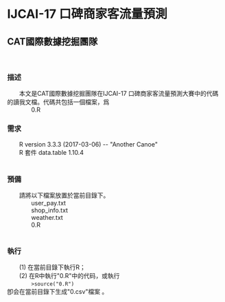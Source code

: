 <h1>IJCAI-17 口碑商家客流量預測</h1>
<h2>CAT國際數據挖掘團隊</h2><br />
<h3>描述<br /></h3>
&emsp;&emsp;本文是CAT國際數據挖掘團隊在IJCAI-17 口碑商家客流量預測大賽中的代碼的讀我文檔。代碼共包括一個檔案，爲<br />
&emsp;&emsp;&emsp;&emsp;0.R
<br />
<h3>需求<br /></h3>
&emsp;&emsp;R version 3.3.3 (2017-03-06) -- "Another Canoe"<br />
&emsp;&emsp;R 套件 data.table 1.10.4<br />
<br />
<h3>預備<br /></h3>
&emsp;&emsp;請將以下檔案放置於當前目錄下。<br />
&emsp;&emsp;&emsp;&emsp;user_pay.txt<br />
&emsp;&emsp;&emsp;&emsp;shop_info.txt<br />
&emsp;&emsp;&emsp;&emsp;weather.txt<br />
&emsp;&emsp;&emsp;&emsp;0.R<br />
<br />
<h3>執行<br /></h3>
&emsp;&emsp;(1) 在當前目錄下執行R；<br />
&emsp;&emsp;(2) 在R中執行"0.R"中的代码，或執行<br />
&emsp;&emsp;&emsp;&emsp;<code>>source("0.R")</code><br />
卽会在當前目錄下生成"0.csv"檔案 。<br />
